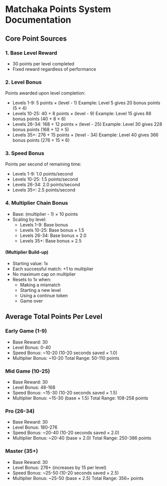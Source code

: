 # Matchaka Points System Documentation

## Core Point Sources

### 1. Base Level Reward
- 30 points per level completed
- Fixed reward regardless of performance

### 2. Level Bonus
Points awarded upon level completion:
- Levels 1-9: 5 points × (level - 1)
  Example: Level 5 gives 20 bonus points (5 × 4)
- Levels 10-25: 40 + 8 points × (level - 9)
  Example: Level 15 gives 88 bonus points (40 + 8 × 6)
- Levels 26-34: 168 + 12 points × (level - 25)
  Example: Level 30 gives 228 bonus points (168 + 12 × 5)
- Levels 35+: 276 + 15 points × (level - 34)
  Example: Level 40 gives 366 bonus points (276 + 15 × 6)

### 3. Speed Bonus
Points per second of remaining time:
- Levels 1-9: 1.0 points/second
- Levels 10-25: 1.5 points/second
- Levels 26-34: 2.0 points/second
- Levels 35+: 2.5 points/second

### 4. Multiplier Chain Bonus
- Base: (multiplier - 1) × 10 points
- Scaling by level:
  - Levels 1-9: Base bonus
  - Levels 10-25: Base bonus × 1.5
  - Levels 26-34: Base bonus × 2.0
  - Levels 35+: Base bonus × 2.5

#### (Multiplier Build-up)
- Starting value: 1x
- Each successful match: +1 to multiplier
- No maximum cap on multiplier
- Resets to 1x when:
  - Making a mismatch
  - Starting a new level
  - Using a continue token
  - Game over

## Average Total Points Per Level

### Early Game (1-9)
- Base Reward: 30
- Level Bonus: 0-40
- Speed Bonus: ~10-20 (10-20 seconds saved × 1.0)
- Multiplier Bonus: ~10-20
Total Range: 50-110 points

### Mid Game (10-25)
- Base Reward: 30
- Level Bonus: 48-168
- Speed Bonus: ~15-30 (10-20 seconds saved × 1.5)
- Multiplier Bonus: ~15-30 (base × 1.5)
Total Range: 108-258 points

### Pro (26-34)
- Base Reward: 30
- Level Bonus: 180-276
- Speed Bonus: ~20-40 (10-20 seconds saved × 2.0)
- Multiplier Bonus: ~20-40 (base × 2.0)
Total Range: 250-386 points

### Master (35+)
- Base Reward: 30
- Level Bonus: 276+ (increases by 15 per level)
- Speed Bonus: ~25-50 (10-20 seconds saved × 2.5)
- Multiplier Bonus: ~25-50 (base × 2.5)
Total Range: 356+ points
